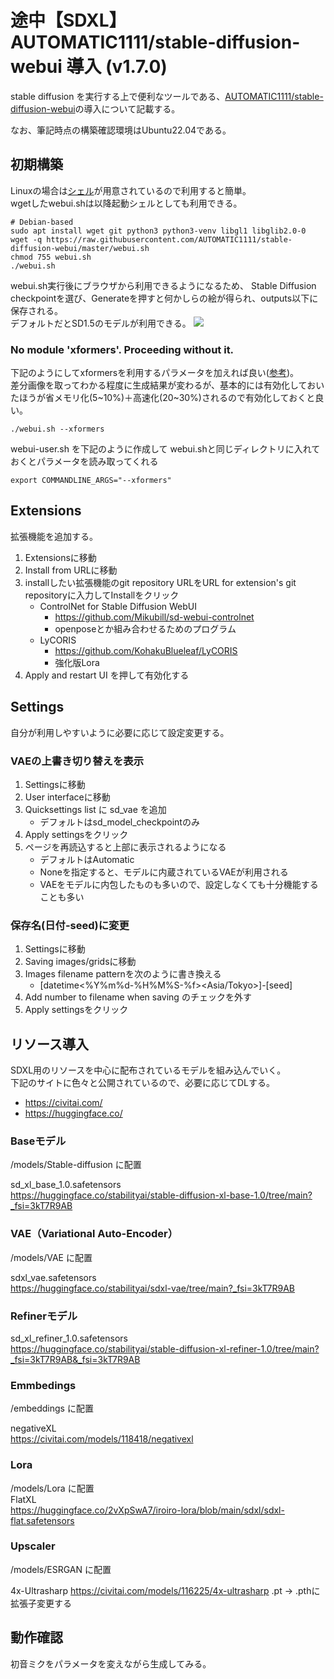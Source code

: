# 途中【SDXL】AUTOMATIC1111/stable-diffusion-webui 導入 (v1.7.0)
stable diffusion を実行する上で便利なツールである、[AUTOMATIC1111/stable-diffusion-webui](https://github.com/AUTOMATIC1111/stable-diffusion-webui)の導入について記載する。

なお、筆記時点の構築確認環境はUbuntu22.04である。

## 初期構築
Linuxの場合は[シェル](https://github.com/AUTOMATIC1111/stable-diffusion-webui?tab=readme-ov-file#automatic-installation-on-linux)が用意されているので利用すると簡単。  
wgetしたwebui.shは以降起動シェルとしても利用できる。
```
# Debian-based
sudo apt install wget git python3 python3-venv libgl1 libglib2.0-0
wget -q https://raw.githubusercontent.com/AUTOMATIC1111/stable-diffusion-webui/master/webui.sh
chmod 755 webui.sh
./webui.sh
```

webui.sh実行後にブラウザから利用できるようになるため、
Stable Diffusion checkpointを選び、Generateを押すと何かしらの絵が得られ、outputs以下に保存される。  
デフォルトだとSD1.5のモデルが利用できる。
![](./init.png)

### No module 'xformers'. Proceeding without it.
下記のようにしてxformersを利用するパラメータを加えれば良い([参考](https://github.com/AUTOMATIC1111/stable-diffusion-webui/discussions/5303#discussioncomment-6423824))。  
差分画像を取ってわかる程度に生成結果が変わるが、基本的には有効化しておいたほうが省メモリ化(5~10%)＋高速化(20~30%)されるので有効化しておくと良い。  
```
./webui.sh --xformers
```

webui-user.sh を下記のように作成して webui.shと同じディレクトリに入れておくとパラメータを読み取ってくれる
```
export COMMANDLINE_ARGS="--xformers"
```

## Extensions
拡張機能を追加する。

1. Extensionsに移動
1. Install from URLに移動
1. installしたい拡張機能のgit repository URLをURL for extension's git repositoryに入力してInstallをクリック
    - ControlNet for Stable Diffusion WebUI
        - https://github.com/Mikubill/sd-webui-controlnet
        - openposeとか組み合わせるためのプログラム
    - LyCORIS
        - https://github.com/KohakuBlueleaf/LyCORIS
        - 強化版Lora
1. Apply and restart UI を押して有効化する

## Settings
自分が利用しやすいように必要に応じて設定変更する。

### VAEの上書き切り替えを表示
1. Settingsに移動
1. User interfaceに移動
1. Quicksettings list に sd_vae を追加
    - デフォルトはsd_model_checkpointのみ
1. Apply settingsをクリック
1. ページを再読込すると上部に表示されるようになる
    - デフォルトはAutomatic
    - Noneを指定すると、モデルに内蔵されているVAEが利用される
    - VAEをモデルに内包したものも多いので、設定しなくても十分機能することも多い

### 保存名(日付-seed)に変更
1. Settingsに移動
1. Saving images/gridsに移動
1. Images filename patternを次のように書き換える
    - [datetime<%Y%m%d-%H%M%S-%f><Asia/Tokyo>]-[seed]
1. Add number to filename when saving のチェックを外す
1. Apply settingsをクリック

<!-- < -----------------途中----------------- -->

## リソース導入
SDXL用のリソースを中心に配布されているモデルを組み込んでいく。  
下記のサイトに色々と公開されているので、必要に応じてDLする。  

- https://civitai.com/
- https://huggingface.co/

### Baseモデル
/models/Stable-diffusion に配置  

sd_xl_base_1.0.safetensors  
https://huggingface.co/stabilityai/stable-diffusion-xl-base-1.0/tree/main?_fsi=3kT7R9AB

### VAE（Variational Auto-Encoder）
/models/VAE に配置  

sdxl_vae.safetensors  
https://huggingface.co/stabilityai/sdxl-vae/tree/main?_fsi=3kT7R9AB

### Refinerモデル
sd_xl_refiner_1.0.safetensors  
https://huggingface.co/stabilityai/stable-diffusion-xl-refiner-1.0/tree/main?_fsi=3kT7R9AB&_fsi=3kT7R9AB

### Emmbedings
/embeddings に配置

negativeXL  
https://civitai.com/models/118418/negativexl

### Lora
/models/Lora に配置  
FlatXL  
https://huggingface.co/2vXpSwA7/iroiro-lora/blob/main/sdxl/sdxl-flat.safetensors

### Upscaler
/models/ESRGAN に配置

4x-Ultrasharp
https://civitai.com/models/116225/4x-ultrasharp
.pt -> .pthに拡張子変更する

## 動作確認
初音ミクをパラメータを変えながら生成してみる。